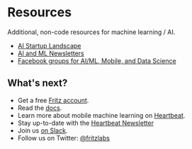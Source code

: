 # Resources

Additional, non-code resources for machine learning / AI.

* [AI Startup Landscape](./AI_Landscape.md)
* [AI and ML Newsletters](./AI_ML_Newsletters.md)
* [Facebook groups for AI/ML, Mobile, and Data Science](./AI_ML_Mobile_Facebook_Groups.md) 

## What's next?

* Get a free [Fritz account](https://www.fritz.ai?utm_source=github&utm_campaign=fritz-models&utm_content=resources).
* Read the [docs](https://docs.fritz.ai?utm_source=github&utm_campaign=fritz-models&utm_content=resources).
* Learn more about mobile machine learning on [Heartbeat](https://heartbeat.fritz.ai/?utm_source=github&utm_campaign=fritz-models&utm_content=resources).
* Stay up-to-date with the [Heartbeat Newsletter](http://eepurl.com/c_verH)
* Join us [on Slack](https://join.slack.com/t/heartbeat-by-fritz/shared_invite/enQtNTI4MDcxMzI1MzAwLWIyMjRmMGYxYjUwZmE3MzA0MWQ0NDk0YjA2NzE3M2FjM2Y5MjQxMWM2MmQ4ZTdjNjViYjM3NDE0OWQxOTBmZWI).
* Follow us on Twitter: [@fritzlabs](https://twitter.com/fritzlabs)